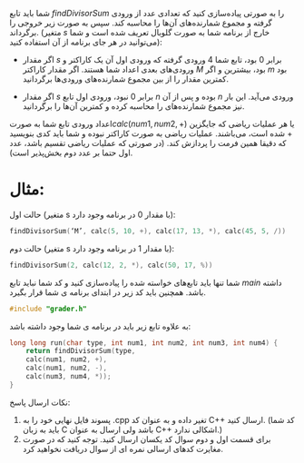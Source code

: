شما باید تابع $findDivisorSum$ را به صورتی پیاده‌سازی کنید که تعدادی عدد از ورودی گرفته و مجموع شمارنده‌های آن‌ها را محاسبه کند. سپس به صورت زیر خروجی را برگرداند. (متغیر $s$ خارج از برنامه‌ شما به صورت گلوبال تعریف شده است و شما می‌توانید در هر جای برنامه از آن استفاده کنید):

+ اگر مقدار $s$ برابر 0 بود، تابع شما 4 ورودی گرفته که ورودی اول آن یک کاراکتر و ورودی‌های بعدی اعداد شما هستند. اگر مقدار کاراکتر $M$ بود، بیشترین و اگر $m$ بود کمترین مقدار را از بین مجموع شمارنده‌های ورودی‌ها برگردانید.

+ اگر مقدار $s$ برابر 0 نبود، ورودی اول تابع $n$ بوده و پس از آن $n$ ورودی می‌آید. این بار نیز مجموع شمارنده‌های را محاسبه کرده و کمترین آن‌ها را برگردانید.

 اعداد ورودی تابع شما به صورت$calc(num1, num2, +)$ یا هر عملیات ریاضی که جایگزین $+$ شده ‌است، می‌باشند. عملیات ریاضی به صورت کاراکتر نبوده و شما باید کدی بنویسید که دقیقا همین فرمت را پردازش کند. (در صورتی که عملیات ریاضی تقسیم باشد، عدد اول حتما بر عدد دوم بخش‌پذیر است).

# مثال:

حالت اول (متغیر s با مقدار 0 در برنامه وجود دارد):

``` C
findDivisorSum(‘M’, calc(5, 10, +), calc(17, 13, *), calc(45, 5, /))
```

حالت دوم (متغیر s با مقدار 1 در برنامه وجود دارد):

``` C
findDivisorSum(2, calc(12, 2, *), calc(50, 17, %))
```

شما تنها باید تابع‌های خواسته شده را پیاده‌سازی کنید و کد شما نباید تابع $main$ داشته باشد. همچنین باید کد زیر در ابتدای برنامه ی شما قرار بگیرد.

``` C
#include "grader.h"
```

به علاوه تابع زیر باید در برنامه ی شما وجود داشته باشد:

``` C
long long run(char type, int num1, int num2, int num3, int num4) {
	return findDivisorSum(type,
	calc(num1, num2, +),
	calc(num1, num2, -),
	calc(num3, num4, *));
}
```

نکات ارسال پاسخ:

1. پسوند فایل نهایی خود را به .cpp تغیر داده و به عنوان کد C++ ارسال کنید. (کد شما باید به زبان C باشد ولی ارسال به عنوان C++ اشکالی ندارد.)
2. برای قسمت اول و دوم سوال کد یکسان ارسال کنید. توجه کنید که در صورت مغایرت کد‌های ارسالی نمره ای از سوال دریافت نخواهید کرد.